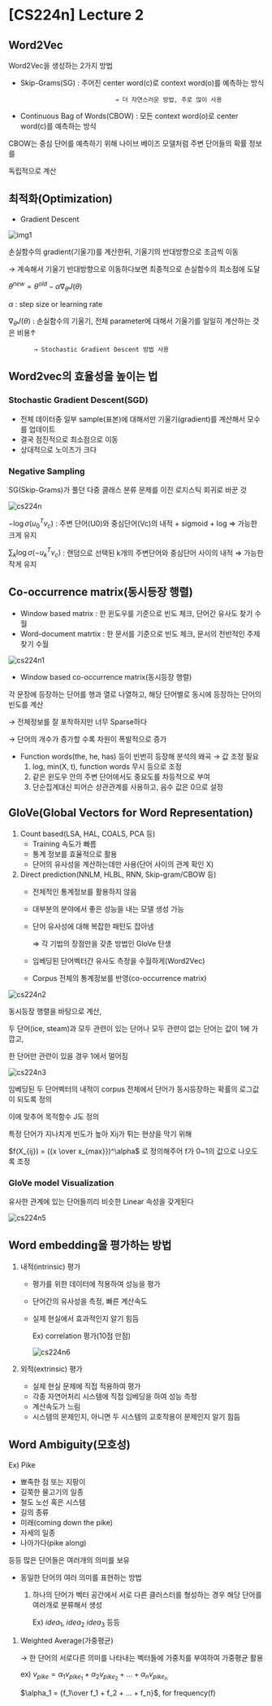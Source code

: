 # [CS224n] Lecture 2

## Word2Vec

Word2Vec을 생성하는 2가지 방법

- Skip-Grams(SG) : 주어진 center word(c)로 context word(o)를 예측하는 방식
    
                                → 더 자연스러운 방법, 주로 많이 사용
    
- Continuous Bag of Words(CBOW) : 모든 context word(o)로 center word(c)를 예측하는 방식

CBOW는 중심 단어를 예측하기 위해 나이브 베이즈 모델처럼 주변 단어들의 확률 정보를 

독립적으로 계산

## 최적화(Optimization)

- Gradient Descent

![img1](https://user-images.githubusercontent.com/99728502/226261587-bc7a1816-77d3-4f88-a4e4-87d103997b1a.png)

손실함수의 gradient(기울기)를 계산한뒤, 기울기의 반대방향으로 조금씩 이동 

→ 계속해서 기울기 반대방향으로 이동하다보면 최종적으로 손실함수의 최소점에 도달

$θ^{new} = θ^{old} - \alpha\nabla_θJ(θ)$

$\alpha$ : step size or learning rate

$\nabla_\theta J(\theta)$ : 손실함수의 기울기, 전체 parameter에 대해서 기울기를 일일히 계산하는 것은 비용↑ 

           → Stochastic Gradient Descent 방법 사용

## Word2vec의 효율성을 높이는 법

### Stochastic Gradient Descent(SGD)

- 전체 데이터중 일부 sample(표본)에 대해서만 기울기(gradient)를 계산해서 모수를 업데이트
- 결국 점진적으로 최소점으로 이동
- 상대적으로 노이즈가 크다

### Negative Sampling

SG(Skip-Grams)가 풀던 다중 클래스 분류 문제를 이진 로지스틱 회귀로 바꾼 것

![cs224n](https://user-images.githubusercontent.com/99728502/226261627-d1dccafe-0206-4646-ae51-76cf427a7337.png)

$-\log\sigma(u_0^Tv_c)$ : 주변 단어(U0)와 중심단어(Vc)의 내적 + sigmoid + log ⇒ 가능한 크게 유지

$\sum_k \log\sigma(-u_k^Tv_c)$ : 랜덤으로 선택된 k개의 주변단어와 중심단어 사이의 내적 ⇒ 가능한 작게 유지 

## Co-occurrence matrix(동시등장 행렬)

- Window based matrix : 한 윈도우를 기준으로 빈도 체크, 단어간 유사도 찾기 수월
- Word-document matrtix : 한 문서를 기준으로 빈도 체크, 문서의 전반적인 주제 찾기 수월

![cs224n1](https://user-images.githubusercontent.com/99728502/226261655-ebbae1db-2e13-4ec2-b850-97868e54625a.png)

- Window based co-occurrence matrix(동시등장 행렬)

각 문장에 등장하는 단어를 행과 열로 나열하고, 해당 단어별로 동시에 등장하는 단어의 빈도를 계산

→ 전체정보를 잘 포착하지만 너무 Sparse하다

→ 단어의 개수가 증가할 수록 차원이 폭발적으로 증가

- Function words(the, he, has) 등이 빈번히 등장해 분석의 왜곡 → 값 조정 필요
    1.  log, min(X, t), function words 무시 등으로 조정
    2. 같은 윈도우 안의 주변 단어에서도 중요도를 차등적으로 부여
    3. 단순집계대신 피어슨 상관관계를 사용하고, 음수 값은 0으로 설정

## GloVe(Global Vectors for Word Representation)

1. Count based(LSA, HAL, COALS, PCA 등)
    - Training 속도가 빠름
    - 통계 정보를 효율적으로 활용
    - 단어의 유사성을 계산하는데만 사용(단어 사이의 관계 확인 X)
2. Direct prediction(NNLM, HLBL, RNN, Skip-gram/CBOW 등)
    - 전체적인 통계정보를 활용하지 않음
    - 대부분의 분야에서 좋은 성능을 내는 모델 생성 가능
    - 단어 유사성에 대해 복잡한 패턴도 잡아냄
        
        ⇒ 각 기법의 장점만을 갖춘 방법인 GloVe 탄생
        
    - 임베딩된 단어벡터간 유사도 측정을 수월하게(Word2Vec)
    - Corpus 전체의 통계정보를 반영(co-occurrence matrix)
   
![cs224n2](https://user-images.githubusercontent.com/99728502/226261680-c699bda5-806f-407d-bd46-522e12f96cb4.png)

 동시등장 행렬을 바탕으로 계산,

 두 단어(ice, steam)과 모두 관련이 있는 단어나 모두 관련이 없는 단어는 값이 1에 가깝고, 

 한 단어만 관련이 있을 경우 1에서 멀어짐
 
![cs224n3](https://user-images.githubusercontent.com/99728502/226261697-dc657b88-fdbf-4c37-8e7d-9536de67c0ee.png)


임베딩된 두 단어벡터의 내적이 corpus 전체에서 단어가 동시등장하는 확률의 로그값이 되도록 정의

이에 맞추어 목적함수 J도 정의

특정 단어가 지나치게 빈도가 높아 Xij가 튀는 현상을 막기 위해 

$f(X_{ij}) = ({x \over x_{max}})^\alpha$ 로 정의해주어 f가 0~1의 값으로 나오도록 조정

### GloVe model Visualization

유사한 관계에 있는 단어들끼리 비슷한 Linear 속성을 갖게된다

![cs224n5](https://user-images.githubusercontent.com/99728502/226261719-f896e34d-e41d-4881-9718-b79407fd147c.png)


## Word embedding을 평가하는 방법

1. 내적(intrinsic) 평가
    - 평가를 위한 데이터에 적용하여 성능을 평가
    - 단어간의 유사성을 측정, 빠른 계산속도
    - 실제 현실에서 효과적인지 알기 힘듬
        
        Ex) correlation 평가(10점 만점)
        
        ![cs224n6](https://user-images.githubusercontent.com/99728502/226261734-11bc409b-6faa-49be-9845-a670c9e47cd2.png)

        

1. 외적(extrinsic) 평가
    - 실제 현실 문제에 직접 적용하여 평가
    - 각종 자연어처리 시스템에 직접 임베딩을 하여 성능 측정
    - 계산속도가 느림
    - 시스템의 문제인지, 아니면 두 시스템의 교호작용이 문제인지 알기 힘듬

## Word Ambiguity(모호성)

Ex) Pike

- 뾰족한 점 또는 지팡이
- 길쭉한 물고기의 일종
- 철도 노선 혹은 시스템
- 길의 종류
- 미래(coming down the pike)
- 자세의 일종
- 나아가다(pike along)

등등 많은 단어들은 여러개의 의미를 보유

- 동일한 단어의 여러 의미를 표현하는 방법
    1.  하나의 단어가 벡터 공간에서 서로 다른 클러스터를 형성하는 경우 
     해당 단어를 여러개로 분류해서 생성
        
        Ex) $idea_1,\ idea_2 \ idea_3$ 등등
        

1. Weighted Average(가중평균)
    
    → 한 단어의 서로다른 의미를 나타내는 벡터들에 가중치를 부여하여 가중평균 활용
    
    ex) $v_{pike} = \alpha_1v_{pike_1} + \alpha_2v_{pike_2}+...+\alpha_nv_{pike_n}$
    
    $\alpha_1 = {f_1\over f_1 + f_2 + ... + f_n}$, for frequency(f)
